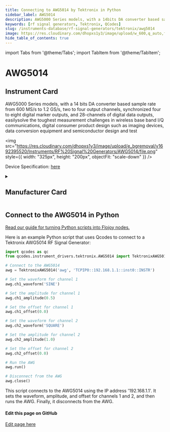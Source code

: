 ```yaml
---
title: Connecting to AWG5014 by Tektronix in Python
sidebar_label: AWG5014
description: AWG5000 Series models, with a 14bits DA converter based sample ratefrom 600 MS/s to 1.2 GS/s, two to four output channels, synchronized four to eight digital marker outputs, and 28-channels of digital data outputs, easilysolve the toughest measurement challenges in wireless base band I/Q communications, digital consumer product design such as imaging devices, data conversion equipment and semiconductor design and test
keywords: [rf signal generators, Tektronix, QCodes]
slug: /instruments-database/rf-signal-generators/tektronix/awg5014
image: https://res.cloudinary.com/dhopxs1y3/image/upload/w_600,q_auto,f_auto/e_bgremoval/v1692395520/Instruments/RF%20Signal%20Generators/AWG5014/file.jpg
hide_table_of_contents: true
---
```


import Tabs from '@theme/Tabs';
import TabItem from '@theme/TabItem';

# AWG5014

## Instrument Card

<div className="flex">

<div>

AWG5000 Series models, with a 14
bits DA converter based sample rate
from 600 MS/s to 1.2 GS/s, two to four output channels, synchronized four to eight digital marker outputs, and 28-channels of digital data outputs, easilysolve the toughest measurement challenges in wireless base band I/Q communications, digital consumer product design such as imaging devices, data conversion equipment and semiconductor design and test

</div>

<img src="https://res.cloudinary.com/dhopxs1y3/image/upload/e_bgremoval/v1692395520/Instruments/RF%20Signal%20Generators/AWG5014/file.png" style={{ width: "325px", height: "200px", objectFit: "scale-down" }} />

</div>

<div className="flex text-center">

<p>Device Specification: <a target="\_blank" href="https://download.tek.com/datasheet/76W-20381-3.pdf">here</a></p>

</div>

<details style={{ marginTop: "15px"}}>
<summary><h2>Manufacturer Card</h2></summary>

<img src="https://res.cloudinary.com/dhopxs1y3/image/upload/v1692806108/Instruments/Vendor%20Logos/Tektronix.png" style={{ width: "100%", height: "170px",objectFit: "scale-down" }} />

Tektronix, Inc., historically widely known as Tek, is an American company best known for manufacturing test and measurement devices such as [oscilloscopes](https://en.wikipedia.org/wiki/Oscilloscope), [logic analyzers](https://en.wikipedia.org/wiki/Logic_analyzer), and video and mobile test protocol equipment.

<ul>
  <li>Headquarters: USA</li>
  <li>Yearly Revenue (millions, USD): 5800.0</li>
  <li>Vendor Website: <a href="https://www.tek.com/en">here</a></li>
</ul>
</details>

## Connect to the AWG5014 in Python

[Read our guide for turning Python scripts into Flojoy nodes.](https://docs.flojoy.ai/custom-nodes/creating-custom-node/)
<Tabs>
<TabItem value="QCodes" label="QCodes">

Here is an example Python script that uses Qcodes to connect to a Tektronix AWG5014 RF Signal Generator:

```python
import qcodes as qc
from qcodes.instrument_drivers.tektronix.AWG5014 import TektronixAWG5014

# Connect to the AWG5014
awg = TektronixAWG5014('awg', 'TCPIP0::192.168.1.1::inst0::INSTR')

# Set the waveform for channel 1
awg.ch1_waveform('SINE')

# Set the amplitude for channel 1
awg.ch1_amplitude(0.5)

# Set the offset for channel 1
awg.ch1_offset(0.0)

# Set the waveform for channel 2
awg.ch2_waveform('SQUARE')

# Set the amplitude for channel 2
awg.ch2_amplitude(1.0)

# Set the offset for channel 2
awg.ch2_offset(0.0)

# Run the AWG
awg.run()

# Disconnect from the AWG
awg.close()
```

This script connects to the AWG5014 using the IP address '192.168.1.1'. It sets the waveform, amplitude, and offset for channels 1 and 2, and then runs the AWG. Finally, it disconnects from the AWG.

</TabItem>
</Tabs>
<SectionBreak />

[//]: # (Edit page on GitHub)

#### Edit this page on GitHub

[Edit page here](https://github.com/flojoy-ai/docs/blob/main/docs/instruments-database/RF%20Signal%20Generators/AWG5014/AWG5014.md)
